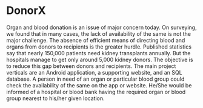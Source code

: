 # DonorX

Organ and blood donation is an issue of major concern today. On surveying, we found that in many cases, the lack of availability of the same is not the major challenge. The absence of efficient means of directing blood and organs from donors to recipients is the greater hurdle. Published statistics say that nearly 150,000 patients need kidney transplants annually. But the hospitals manage to get only around 5,000 kidney donors.  The objective is to reduce this gap between donors and recipients. The main project verticals are an Android application, a supporting website, and an SQL database.  A person in need of an organ or particular blood group could check the availability of the same on the app or website. He/She would be informed of a hospital or blood bank having the required organ or blood group nearest to his/her given location.
